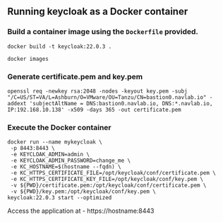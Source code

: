 ## Running keycloak as a Docker container

### Build a container image using the `Dockerfile` provided. 

```
docker build -t keycloak:22.0.3 .
```

```
docker images
```

### Generate certificate.pem and key.pem
```
openssl req -newkey rsa:2048 -nodes -keyout key.pem -subj "/C=US/ST=VA/L=Ashburn/O=VMware/OU=Tanzu/CN=bastion0.navlab.io" -addext 'subjectAltName = DNS:bastion0.navlab.io, DNS:*.navlab.io, IP:192.168.10.138' -x509 -days 365 -out certificate.pem
```

### Execute the Docker container
```
docker run --name mykeycloak \
 -p 8443:8443 \
 -e KEYCLOAK_ADMIN=admin \
 -e KEYCLOAK_ADMIN_PASSWORD=change_me \
 -e KC_HOSTNAME=$(hostname --fqdn) \
 -e KC_HTTPS_CERTIFICATE_FILE=/opt/keycloak/conf/certificate.pem \
 -e KC_HTTPS_CERTIFICATE_KEY_FILE=/opt/keycloak/conf/key.pem \
 -v ${PWD}/certificate.pem:/opt/keycloak/conf/certificate.pem \
 -v ${PWD}/key.pem:/opt/keycloak/conf/key.pem \
keycloak:22.0.3 start --optimized
```

Access the application at - https://hostname:8443 
